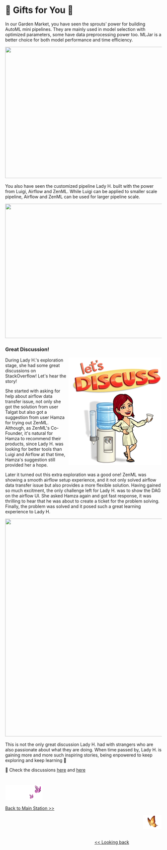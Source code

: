 # 💝 Gifts for You 💝

In our Garden Market, you have seen the sprouts' power for building AutoML mini pipelines. They are mainly used in model selection with optimized parameters, some have data preprocessing power too. MLJar is a better choice for both model performance and time efficiency.

<p align="center">
<img src="https://github.com/lady-h-world/My_Garden/blob/main/images/Garden_Market_images/mini_pipeline/tb4.2.png" width="730" height="422" />
</p>

You also have seen the customized pipeline Lady H. built with the power from Luigi, Airflow and ZenML. While Luigi can be applied to smaller scale pipeline, Airflow and ZenML can be used for larger pipeline scale.

<p align="center">
<img src="https://github.com/lady-h-world/My_Garden/blob/main/images/Garden_Market_images/customized_pipeline/tb4.3.png" width="892" height="432" />
</p>


### Great Discussion!

<p>
<img align="right" src="https://github.com/lady-h-world/My_Garden/blob/main/images/lady_heart_manga/discuss.png" width="301" height="346" /></p>

During Lady H.'s exploration stage, she had some great discussions on StackOverflow! Let's hear the story!

She started with asking for help about airflow data transfer issue, not only she got the solution from user Talgat but also got a suggestion from user Hamza for trying out ZenML. Although, as ZenML's Co-Founder, it's natural for Hamza to recommend their products, since Lady H. was looking for better tools than Luigi and Airflow at that time, Hamza's suggestion still provided her a hope.

Later it turned out this extra exploration was a good one! ZenML was showing a smooth airflow setup experience, and it not only solved airflow data transfer issue but also provides a more flexible solution. Having gained so much excitment, the only challenge left for Lady H. was to show the DAG on the airflow UI. She asked Hamza again and got fast response, it was thrilling to hear that he was about to create a ticket for the problem solving. Finally, the problem was solved and it posed such a great learning experience to Lady H.

<p align="left">
<img src="https://github.com/lady-h-world/My_Garden/blob/main/images/Garden_Market_images/great_discussion.png" width="1000" height="700" />
</p>

This is not the only great discussion Lady H. had with strangers who are also passionate about what they are doing. When time passed by, Lady H. is gaining more and more such inspiring stories, being enpowered to keep exploring and keep learning 💖

🌻 Check the discussions [here][3] and [here][4]


#
<p align="left">
<img src="https://github.com/lady-h-world/My_Garden/blob/main/images/follow_us.png" width="120" height="50" />
</p>

[Back to Main Station >>][1]

<p align="right">
<img src="https://github.com/lady-h-world/My_Garden/blob/main/images/going_back.png" width="60" height="44" />
</p>

&nbsp;&nbsp;&nbsp;&nbsp;&nbsp;&nbsp;&nbsp;&nbsp;&nbsp;&nbsp;&nbsp;&nbsp;&nbsp;&nbsp;&nbsp;&nbsp;&nbsp;&nbsp;&nbsp;&nbsp;&nbsp;&nbsp;&nbsp;&nbsp;&nbsp;&nbsp;&nbsp;&nbsp;&nbsp;&nbsp;&nbsp;&nbsp;&nbsp;&nbsp;&nbsp;&nbsp;&nbsp;&nbsp;&nbsp;&nbsp;&nbsp;&nbsp;&nbsp;&nbsp;&nbsp;&nbsp;&nbsp;&nbsp;&nbsp;&nbsp;&nbsp;&nbsp;&nbsp;&nbsp;&nbsp;&nbsp;&nbsp;&nbsp;&nbsp;&nbsp;&nbsp;&nbsp;&nbsp;&nbsp;&nbsp;&nbsp;&nbsp;&nbsp;&nbsp;&nbsp;&nbsp;&nbsp;&nbsp;&nbsp;&nbsp;&nbsp;&nbsp;&nbsp;&nbsp;&nbsp;&nbsp;&nbsp;&nbsp;&nbsp;&nbsp;&nbsp;&nbsp;&nbsp;&nbsp;&nbsp;&nbsp;&nbsp;&nbsp;&nbsp;&nbsp;&nbsp;&nbsp;&nbsp;&nbsp;&nbsp;&nbsp;&nbsp;&nbsp;&nbsp;&nbsp;&nbsp;&nbsp;&nbsp;&nbsp;&nbsp;&nbsp;&nbsp;&nbsp;&nbsp;&nbsp;&nbsp;&nbsp;&nbsp;&nbsp;&nbsp;&nbsp;&nbsp;&nbsp;&nbsp;&nbsp;&nbsp;&nbsp;&nbsp;&nbsp;&nbsp;&nbsp;&nbsp;&nbsp;&nbsp;&nbsp;&nbsp;&nbsp;&nbsp;&nbsp;&nbsp;&nbsp;&nbsp;&nbsp;&nbsp;&nbsp;&nbsp;&nbsp;&nbsp;&nbsp;&nbsp;&nbsp;&nbsp;&nbsp;&nbsp;&nbsp;&nbsp;&nbsp;&nbsp;&nbsp;&nbsp;&nbsp;&nbsp;&nbsp;&nbsp;&nbsp;&nbsp;&nbsp;&nbsp;&nbsp;&nbsp;&nbsp;&nbsp;&nbsp;&nbsp;&nbsp;&nbsp;&nbsp;&nbsp;&nbsp;&nbsp;&nbsp;&nbsp;&nbsp;&nbsp;&nbsp;&nbsp;&nbsp;&nbsp;&nbsp;&nbsp;&nbsp;&nbsp;&nbsp;&nbsp;&nbsp;&nbsp;&nbsp;&nbsp;&nbsp;&nbsp; [<< Looking back][2]
 
[1]:https://github.com/lady-h-world/My_Garden/blob/main/reading_pages/tour_guide.md#main-station-
[2]:https://github.com/lady-h-world/My_Garden/blob/main/reading_pages/Garden_Market/customized_pipeline6.md
[3]:https://stackoverflow.com/questions/69868258/how-to-pass-pandas-dataframe-to-airflow-tasks
[4]:https://stackoverflow.com/questions/69959750/zenml-dag-didnt-show-up-in-airflow-ui
